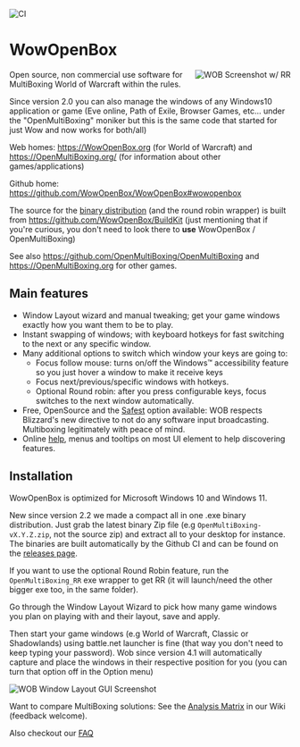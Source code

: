 ![CI](https://github.com/WowOpenBox/WowOpenBox/workflows/CI/badge.svg)
# WowOpenBox
<img src="https://wowopenbox.org/sshot4_2.png" alt="WOB Screenshot w/ RR" align="right">

Open source, non commercial use software for MultiBoxing World of Warcraft within the rules.

Since version 2.0 you can also manage the windows of any Windows10 application or game (Eve online, Path of Exile, Browser Games, etc... under the "OpenMultiBoxing" moniker but this is the same code that started for just Wow and now works for both/all)

Web homes: https://WowOpenBox.org (for World of Warcraft) and https://OpenMultiBoxing.org/ (for information about other games/applications)

Github home: https://github.com/WowOpenBox/WowOpenBox#wowopenbox

The source for the [binary distribution](https://github.com/WowOpenBox/WowOpenBox/releases) (and the round robin wrapper) is built from https://github.com/WowOpenBox/BuildKit (just mentioning that if you're curious, you don't need to look there to **use** WowOpenBox / OpenMultiBoxing)

See also https://github.com/OpenMultiBoxing/OpenMultiBoxing and https://OpenMultiBoxing.org for other games.

## Main features

- Window Layout wizard and manual tweaking; get your game windows exactly how you want them to be to play.
- Instant swapping of windows; with keyboard hotkeys for fast switching to the next or any specific window.
- Many additional options to switch which window your keys are going to:
  - Focus follow mouse: turns on/off the Windows&trade; accessibility feature so you just hover a window to make it receive keys
  - Focus next/previous/specific windows with hotkeys.
  - Optional Round robin: after you press configurable keys, focus switches to the next window automatically.
- Free, OpenSource and the [Safest](https://github.com/WowOpenBox/WowOpenBox/wiki/FAQ#i-heard-wob-is-safer-than-jmb-how-so) option available: WOB respects Blizzard's new directive to not do any software input broadcasting. Multiboxing legitimately with peace of mind.
- Online [help](https://wowopenbox.org/help), menus and tooltips on most UI element to help discovering features.

## Installation

WowOpenBox is optimized for Microsoft Windows 10 and Windows 11.

New since version 2.2 we made a compact all in one .exe binary distribution. Just grab the latest binary Zip file (e.g `OpenMultiBoxing-vX.Y.Z.zip`, not the source zip) and extract all to your desktop for instance. The binaries are built automatically by the Github CI and can be found on the [releases page](https://github.com/WowOpenBox/WowOpenBox/releases).

If you want to use the optional Round Robin feature, run the `OpenMultiBoxing_RR` exe wrapper to get RR (it will launch/need the other bigger exe too, in the same folder).

Go through the Window Layout Wizard to pick how many game windows you plan on playing with and their layout, save and apply.

Then start your game windows (e.g World of Warcraft, Classic or Shadowlands) using battle.net launcher is fine (that way you don't need to keep typing your password). Wob since version 4.1 will automatically capture and place the windows in their respective position for you (you can turn that option off in the Option menu)

![WOB Window Layout GUI Screenshot](https://wowopenbox.org/sshotWindowLayout.png?src=github)

Want to compare MultiBoxing solutions: See the [Analysis Matrix](https://github.com/WowOpenBox/WowOpenBox/wiki/compare) in our Wiki (feedback welcome).

Also checkout our [FAQ](https://github.com/WowOpenBox/WowOpenBox/wiki/FAQ)

